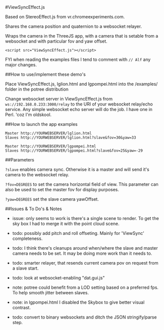 #ViewSyncEffect.js 

Based on StereoEffect.js from vr.chromeexperiments.com.

Shares the camera position and quaternion to a websocket relayer.

Wraps the camera in the ThreeJS app, with a camera that is setable from a websocket and with particular fov and yaw offset.

`<script src="ViewSyncEffect.js"></script>`

FYI when reading the examples files I tend to comment with `// Alf` any major changes.

##How to use/implement these demo's

Place ViewSyncEffect.js, lglion.html and lgpompei.html into the /examples/ folder in the potree distribution

Change websocket server in ViewSyncEffect.js from `ws://192.168.0.233:3000/relay` to the URI of your websocket relay/echo service.
Any simple websocket echo server will do the job. I have one in Perl. 'coz I'm oldskool.

##How to launch the app examples

```
Master http://YOURWEBSERVER/lglion.html
Slaves http://YOURWEBSERVER/lglion.html?slave&fov=30&yaw=33

Master http://YOURWEBSERVER/lgpompei.html
Slaves http://YOURWEBSERVER/lgpompei.html?slave&fov=25&yaw=-29
```

##Parameters

`?slave` enables camera sync. Otherwise it is a master and will send it's camera to the websocket relay.

`?fov=DEGREES` to set the camera horizontal field of view. This parameter can also be used to set the master fov for display purposes.

`?yaw=DEGREES` set the slave camera yawOffset.

##Issues & To Do's & Notes

* issue: only seems to work is there's a single scene to render. To get the sky box I had to merge it with the point cloud scene.

* todo: possibly add pitch and roll offseting. Mainly for 'ViewSync' completeness.

* todo: I think there's cleanups around when/where the slave and master camera needs to be set. It may be doing more work than it needs to.

* todo: smarter relayer, that resends current camera pov on request from a slave start.

* todo: look at websocket-enabling "dat.gui.js"

* note: potree could benefit from a LOD setting based on a preferred fps. To help smooth jitter between slaves.

* note: in lgpompei.html I disabled the Skybox to give better visual contrast.

* todo: convert to binary websockets and ditch the JSON stringify/parse step.
